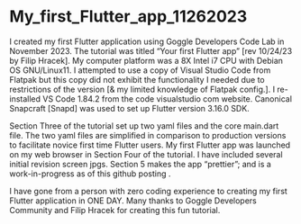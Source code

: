 # My_first_Flutter_app_11262023

I created my first Flutter application using Goggle Developers Code Lab in November 2023.  The tutorial was titled “Your first Flutter app” [rev 10/24/23 by Filip Hracek].  My computer platform was a  8X Intel i7 CPU with Debian OS GNU/Linux11.  I attempted to use a copy of Visual Studio Code from Flatpak but this copy did not exhibit the functionality I needed due to restrictions of the version [& my limited knowledge of Flatpak config.].  I re-installed VS Code 1.84.2 from the code visualstudio com website.	Canonical Snapcraft [Snapd] was used to set up Flutter version 3.16.0 SDK.

Section Three of the tutorial set up two yaml files and the core main.dart file.   The two yaml files are simplified in comparison to production versions to facilitate novice first time Flutter users.	My first Flutter app was launched on my web browser in Section Four of the tutorial.  I have included several initial revision screen jpgs.  Section 5 makes the app “prettier”; and is a work-in-progress as of this github posting . 

I have gone from a person with zero coding experience to creating my first Flutter application in ONE DAY.  Many thanks to Goggle Developers Community and Filip Hracek for creating this fun tutorial.
